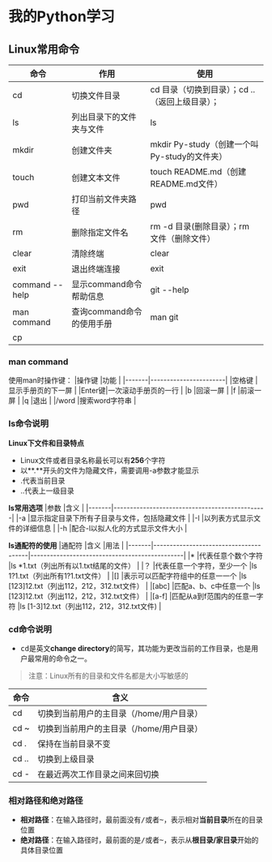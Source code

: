# 我的Python学习 #

## Linux常用命令 ##
|命令		|作用				|使用						|
|---------------|-------------------------------|-----------------------------------------------|
|cd		|切换文件目录			|cd 目录（切换到目录）；cd ..（返回上级目录）；	|
|ls		|列出目录下的文件夹与文件	|ls						|
|mkdir		|创建文件夹			|mkdir Py-study（创建一个叫Py-study的文件夹）	|
|touch		|创建文本文件			|touch README.md（创建README.md文件）		|
|pwd		|打印当前文件夹路径		|pwd						|
|rm		|删除指定文件名			|rm -d 目录(删除目录）；rm 文件（删除文件）	|
|clear		|清除终端			|clear						|
|exit		|退出终端连接			|exit						|
|command --help	|显示command命令帮助信息	|git --help					|
|man command	|查询command命令的使用手册	|man git					|
|cp		|				|						|

### man command ###
使用man时操作键：
|操作键	|功能			|
|-------|-----------------------|
|空格键	|显示手册页的下一屏	|
|Enter键|一次滚动手册页的一行	|
|b	|回滚一屏		|
|f	|前滚一屏		|
|q	|退出			|
|/word	|搜索word字符串		|

### ls命令说明 ###
**Linux下文件和目录特点**
- Linux文件或者目录名称最长可以有**256**个字符
- 以**.**开头的文件为隐藏文件，需要调用-a参数才能显示
- .代表当前目录
- ..代表上一级目录

**ls常用选项**
|参数	|含义						|
|-------|-----------------------------------------------|
|-a	|显示指定目录下所有子目录与文件，包括隐藏文件	|
|-l	|以列表方式显示文件的详细信息			|
|-h	|配合-l以拟人化的方式显示文件大小		|

**ls通配符的使用**
|通配符	|含义					|用法						|
|-------|---------------------------------------|-----------------------------------------------|
|\*	|代表任意个数个字符			|ls \*1.txt（列出所有以1.txt结尾的文件）		|
|？	|代表任意一个字符，至少一个		|ls 1?1.txt（列出所有1?1.txt文件）		|
|[]	|表示可以匹配字符组中的任意一一个	|ls [123]12.txt（列出112，212，312.txt文件）	|
|[abc]	|匹配a、b、c中任意一个			|ls [123]12.txt（列出112，212，312.txt文件）	|
|[a-f]	|匹配从a到f范围内的任意一字符		|ls [1-3]12.txt（列出112，212，312.txt文件)	|

### cd命令说明 ###
- <kbd>cd</kbd>是英文**change directory**的简写，其功能为更改当前的工作目录，也是用户最常用的命令之一。

> 注意：Linux所有的目录和文件名都是大小写敏感的

|命令	|含义						|
|-------|-----------------------------------------------|
|cd	|切换到当前用户的主目录（/home/用户目录）	|
|cd ~	|切换到当前用户的主目录（/home/用户目录）	|
|cd .	|保持在当前目录不变				|
|cd ..	|切换到上级目录					|
|cd -	|在最近两次工作目录之间来回切换			|

### 相对路径和绝对路径 ###
- **相对路径**：在输入路径时，最前面没有<kbd>/或者~</kbd>，表示相对**当前目录**所在的目录位置
- **绝对路径**：在输入路径时，最前面的是<KBD>/或者~</kbd>，表示从**根目录/家目录**开始的具体目录位置




